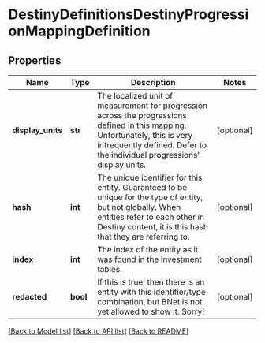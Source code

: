 # DestinyDefinitionsDestinyProgressionMappingDefinition

## Properties
Name | Type | Description | Notes
------------ | ------------- | ------------- | -------------
**display_units** | **str** | The localized unit of measurement for progression across the progressions defined in this  mapping.  Unfortunately, this is very infrequently defined.  Defer to the individual  progressions&#39; display units. | [optional] 
**hash** | **int** | The unique identifier for this entity.  Guaranteed to be unique for the type of entity, but not globally.    When entities refer to each other in Destiny content, it is this hash that they are referring to. | [optional] 
**index** | **int** | The index of the entity as it was found in the investment tables. | [optional] 
**redacted** | **bool** | If this is true, then there is an entity with this identifier/type combination, but BNet is  not yet allowed to show it.  Sorry! | [optional] 

[[Back to Model list]](../README.md#documentation-for-models) [[Back to API list]](../README.md#documentation-for-api-endpoints) [[Back to README]](../README.md)


